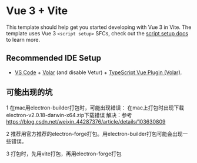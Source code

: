 # Vue 3 + Vite

This template should help get you started developing with Vue 3 in Vite. The template uses Vue 3 `<script setup>` SFCs, check out the [script setup docs](https://v3.vuejs.org/api/sfc-script-setup.html#sfc-script-setup) to learn more.

## Recommended IDE Setup

- [VS Code](https://code.visualstudio.com/) + [Volar](https://marketplace.visualstudio.com/items?itemName=Vue.volar) (and disable Vetur) + [TypeScript Vue Plugin (Volar)](https://marketplace.visualstudio.com/items?itemName=Vue.vscode-typescript-vue-plugin).


## 可能出现的坑
1 在mac用electron-builder打包时，可能出现错误：
在mac上打包时出现下载electron-v2.0.18-darwin-x64.zip下载错误
解决：参考  https://blog.csdn.net/weixin_44287376/article/details/103630809

2 推荐用官方推荐的electron-forge打包。用electron-builder打包可能会出现一些错误。

3 打包时，先用vite打包，再用electron-forge打包